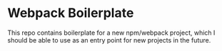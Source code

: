 # Webpack Boilerplate

This repo contains boilerplate for a new npm/webpack project, which I should be able to use as an entry point for new projects in the future.
